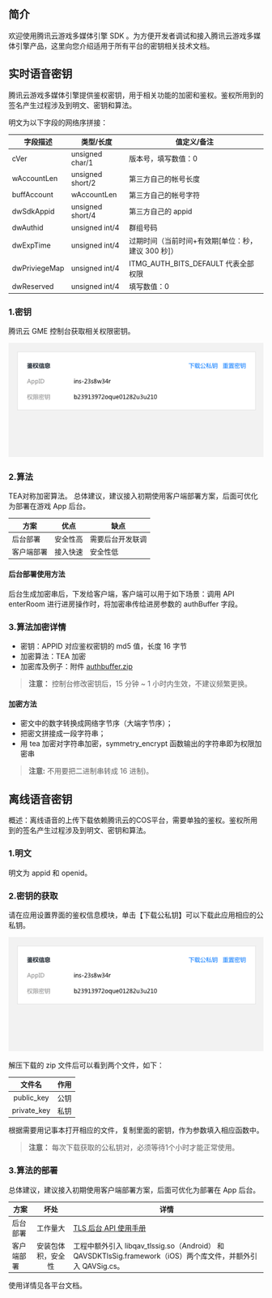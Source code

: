 ## 简介

欢迎使用腾讯云游戏多媒体引擎 SDK 。为方便开发者调试和接入腾讯云游戏多媒体引擎产品，这里向您介绍适用于所有平台的密钥相关技术文档。

## 实时语音密钥
腾讯云游戏多媒体引擎提供鉴权密钥，用于相关功能的加密和鉴权。鉴权所用到的签名产生过程涉及到明文、密钥和算法。

明文为以下字段的网络序拼接：


|字段描述    		| 类型/长度			| 值定义/备注|
| ---------------- |-------------------|--------------|
| cVer				|unsigned char/1	|版本号，填写数值：0|
| wAccountLen		|unsigned short/2	|第三方自己的帐号长度	|
| buffAccount		|wAccountLen		|第三方自己的帐号字符	|
| dwSdkAppid		|unsigned short/4	|第三方自己的 appid		|
| dwAuthid			|unsigned int/4		|群组号码				|
| dwExpTime		|unsigned int/4		|过期时间（当前时间+有效期[单位：秒，建议 300 秒]）|
| dwPriviegeMap	|unsigned int/4		|ITMG_AUTH_BITS_DEFAULT 代表全部权限|
| dwReserved		|unsigned int/4		|填写数值：0		|

### 1.密钥
腾讯云 GME 控制台获取相关权限密钥。

![image](Image/j10.png)

### 2.算法
TEA对称加密算法。
总体建议，建议接入初期使用客户端部署方案，后面可优化为部署在游戏 App 后台。

|方案       		| 优点        		| 缺点																																|
| ------------- |-------------|-------------| 
| 后台部署    		|安全性高	|需要后台开发联调|
| 客户端部署      	|接入快速	|安全性低|


#### 后台部署使用方法
后台生成加密串后，下发给客户端，客户端可以用于如下场景：调用 API enterRoom 进行进房操作时，将加密串传给进房参数的 authBuffer 字段。




### 3.算法加密详情
- 密钥：APPID 对应鉴权密钥的 md5 值，长度 16 字节
- 加密算法：TEA 加密
- 加密库及例子：附件 [authbuffer.zip](https://main.qcloudimg.com/raw/eac8e36ca4a24edf9414dfe7f58a764a.zip)

>**注意：**
> 控制台修改密钥后，15 分钟 ~ 1 小时内生效，不建议频繁更换。


#### 加密方法	
- 密文中的数字转换成网络字节序（大端字节序）；
- 把密文拼接成一段字符串；
- 用 tea 加密对字符串加密，symmetry_encrypt 函数输出的字符串即为权限加密串

>**注意:**
>不用要把二进制串转成 16 进制)。


## 离线语音密钥
概述：离线语音的上传下载依赖腾讯云的COS平台，需要单独的鉴权。鉴权所用到的签名产生过程涉及到明文、密钥和算法。
### 1.明文
明文为 appid 和 openid。

### 2.密钥的获取
请在应用设置界面的鉴权信息模块，单击【下载公私钥】可以下载此应用相应的公私钥。

![image](Image/j10.png)

解压下载的 zip 文件后可以看到两个文件，如下：

|文件名       |作用    |
| :-----------: | ------------- |
|public_key |公钥|
|private_key |私钥|

根据需要用记事本打开相应的文件，复制里面的密钥，作为参数填入相应函数中。
>**注意：**
> 每次下载获取的公私钥对，必须等待1个小时才能正常使用。

### 3.算法的部署
总体建议，建议接入初期使用客户端部署方案，后面可优化为部署在 App 后台。

|方案       | 坏处        | 详情 |
| ------------- |:-------------:| ------------- 
| 后台部署   		|工作量大				|[TLS 后台 API 使用手册](https://cloud.tencent.com/document/product/269/1510#1-.E6.A6.82.E8.BF.B0)					|
| 客户端部署      	| 安装包体积，安全性 		|工程中额外引入 libqav_tlssig.so（Android） 和 QAVSDKTlsSig.framework（iOS）两个库文件，并额外引入 QAVSig.cs。 	|  

使用详情见各平台文档。

